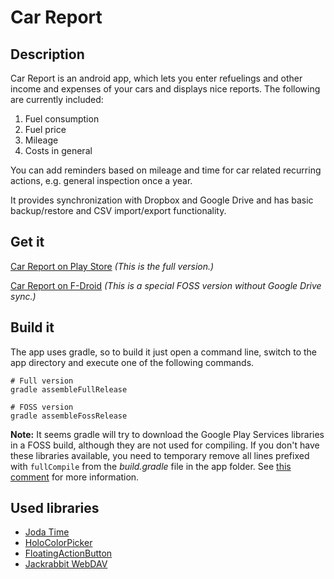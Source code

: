 # Car Report

## Description

Car Report is an android app, which lets you enter refuelings and other income and expenses of your
cars and displays nice reports. The following are currently included:

1. Fuel consumption
1. Fuel price
1. Mileage
1. Costs in general

You can add reminders based on mileage and time for car related recurring actions, e.g. general
inspection once a year.

It provides synchronization with Dropbox and Google Drive and has basic backup/restore and CSV
import/export functionality.

## Get it

[Car Report on Play Store](https://play.google.com/store/apps/details?id=me.kuehle.carreport)
*(This is the full version.)*

[Car Report on F-Droid](https://f-droid.org/repository/browse/?fdid=me.kuehle.carreport)
*(This is a special FOSS version without Google Drive sync.)*

## Build it

The app uses gradle, so to build it just open a command line, switch to the app directory and
execute one of the following commands.

```
# Full version
gradle assembleFullRelease

# FOSS version
gradle assembleFossRelease
```

**Note:** It seems gradle will try to download the Google Play Services libraries in a FOSS build,
although they are not used for compiling. If you don't have these libraries available, you need
to temporary remove all lines prefixed with ```fullCompile``` from the *build.gradle* file in the
app folder. See [this comment](https://bitbucket.org/frigus02/car-report/issues/53/dependence-on-proprietary-components#comment-21959839)
for more information.


## Used libraries

* [Joda Time](http://joda-time.sourceforge.net)
* [HoloColorPicker](https://github.com/LarsWerkman/HoloColorPicker)
* [FloatingActionButton](https://github.com/makovkastar/FloatingActionButton)
* [Jackrabbit WebDAV](http://jackrabbit.apache.org)